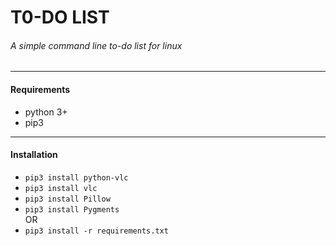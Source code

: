 # **T0-DO LIST**
###### A simple command line to-do list for linux
---
#### Requirements
* python 3+
* pip3
---
#### Installation
* ```pip3 install python-vlc```
* ```pip3 install vlc```
* ```pip3 install Pillow```
* ```pip3 install Pygments```  
OR
* ```pip3 install -r requirements.txt```
